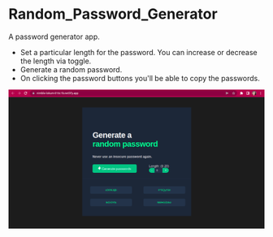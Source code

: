 # Random_Password_Generator
A password generator app.
- Set a particular length for the password. You can increase or decrease the length via toggle.
- Generate a random password.
- On clicking the password buttons you'll be able to copy the passwords.

![password generator](https://github.com/Anushka-shukla/Random_Password_Generator/blob/master/password-generator.png)
